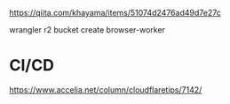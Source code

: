 https://qiita.com/khayama/items/51074d2476ad49d7e27c

wrangler r2 bucket create browser-worker


# CI/CD
https://www.accelia.net/column/cloudflaretips/7142/